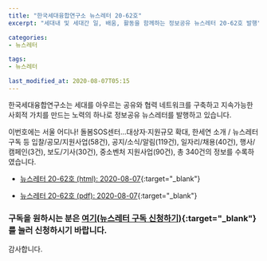 ```yaml
---
title: "한국세대융합연구소 뉴스레터 20-62호"
excerpt: "세대내 및 세대간 일, 배움, 활동을 함께하는 정보공유 뉴스레터 20-62호 발행" 

categories:
- 뉴스레터

tags:
- 뉴스레터

last_modified_at: 2020-08-07T05:15
---
```


한국세대융합연구소는 세대를 아우르는 공유와 협력 네트워크를 구축하고 지속가능한 사회적 가치를 만드는 노력의 하나로 정보공유 뉴스레터를 발행하고 있습니다.

이번호에는 서울 어디나! 돌봄SOS센터…대상자·지원규모 확대, 한세연 소개 / 뉴스레터 구독 등 입찰/공모/지원사업(58건), 공지/소식/알림(119건), 일자리/채용(40건), 행사/캠페인(3건), 보도/기사(30건), 중소벤처 지원사업(90건), 총 340건의 정보를 수록하였습니다.

* [뉴스레터 20-62호 (html): 2020-08-07](https://gcrcenter.github.io/assets/htmls/gcrc_news_letter_20200807.html){:target="_blank"}

* [뉴스레터 20-62호 (pdf): 2020-08-07](https://drive.google.com/uc?export=view&id=1waKefCDid_E-iZUxYAf2bw5nrFX5GTOe){:target="_blank"}


### 구독을 원하시는 분은 [여기(뉴스레터 구독 신청하기)](https://forms.gle/MJ5gVHCdunBXXWVB7){:target="_blank"} 를 눌러 신청하시기 바랍니다.


감사합니다.